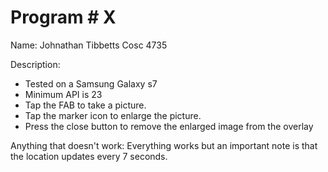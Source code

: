 # Program # X
Name:  Johnathan Tibbetts
Cosc 4735

Description:  
* Tested on a Samsung Galaxy s7
* Minimum API is 23
* Tap the FAB to take a picture. 
* Tap the marker icon to  enlarge the picture.
* Press the close button to remove the enlarged image from the overlay

Anything that doesn't work:
Everything works but an important note is that the location updates every 7 seconds.
